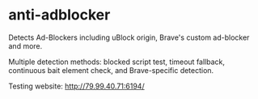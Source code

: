 # anti-adblocker
Detects Ad-Blockers including uBlock origin, Brave's custom ad-blocker and more.

Multiple detection methods: blocked script test, timeout fallback, continuous bait element check, and Brave-specific detection.

Testing website:
http://79.99.40.71:6194/
